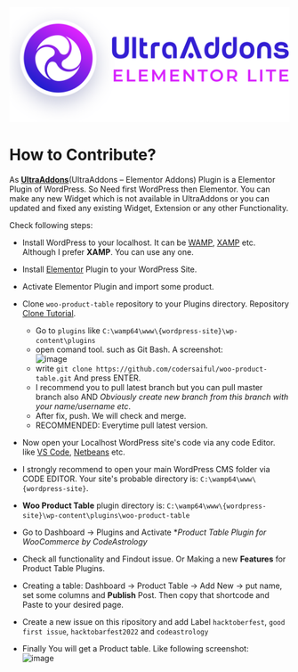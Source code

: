 ![UltraAddons Elementor Lit](https://raw.githubusercontent.com/codersaiful/ultraaddons-elementor-lite/master/assets/images/svg/full-color-logo.svg)



# How to Contribute?
As **[UltraAddons](https://wordpress.org/plugins/ultraaddons-elementor-lite/)**(UltraAddons – Elementor Addons) Plugin is a Elementor Plugin of WordPress. So Need first WordPress then Elementor. 
You can make any new Widget which is not available in UltraAddons or you can updated and fixed any existing Widget, Extension or any other Functionality.

Check following steps:
- Install WordPress to your localhost. It can be [WAMP](https://www.wampserver.com/en/), [XAMP](https://www.apachefriends.org/) etc. Although I prefer **XAMP**. You can use any one.
- Install [Elementor](https://wordpress.org/plugins/elementor/) Plugin to your WordPress Site.
- Activate Elementor Plugin and import some product.
- Clone `woo-product-table` repository to your Plugins directory. Repository [Clone Tutorial](https://docs.github.com/en/repositories/creating-and-managing-repositories/cloning-a-repository).
  - Go to `plugins` like `C:\wamp64\www\{wordpress-site}\wp-content\plugins` 
  - open comand tool. such as Git Bash. A screenshot:<br>
  ![image](https://user-images.githubusercontent.com/6463919/197454363-660a92ee-d9f1-45f3-8869-21546fd30084.png)
  - write `git clone https://github.com/codersaiful/woo-product-table.git` And press ENTER.
  - I recommend you to pull latest branch but you can pull master branch also AND *Obviously create new branch from this branch with your name/username etc*.
  - After fix, push. We will check and merge.
  - RECOMMENDED: Everytime pull latest version.
- Now open your Localhost WordPress site's code via any code Editor. like [VS Code](https://code.visualstudio.com/), [Netbeans](https://netbeans.apache.org/) etc.
- I strongly recommend to open your main WordPress CMS folder via CODE EDITOR. Your site's probable directory is: `C:\wamp64\www\{wordpress-site}`.
- **Woo Product Table** plugin directory is: `C:\wamp64\www\{wordpress-site}\wp-content\plugins\woo-product-table`
- Go to Dashboard -> Plugins and Activate **Product Table Plugin for WooCommerce by CodeAstrology*
- Check all functionality and Findout issue. Or Making a new **Features** for Product Table Plugins.
- Creating a table: Dashboard -> Product Table -> Add New -> put name, set some columns and **Publish** Post. Then copy that shortcode and Paste to your desired page.
- Create a new issue on this ripository and add Label `hacktoberfest`, `good first issue`, `hacktobarfest2022` and `codeastrology`

- Finally You will get a Product table. Like following screenshot:<br>
![image](https://user-images.githubusercontent.com/6463919/197455840-0e78c4f2-ad2e-4e48-aba7-a9ae76f231fc.png)


